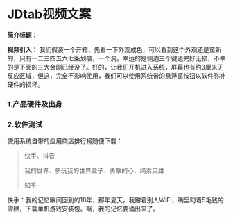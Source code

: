 # JDtab视频文案

**简介标题：**

**视频引入：** 我们假装一个开箱，先看一下外观成色，可以看到这个外观还是蛮新的，只有一二三四五六七条划痕，一个洞。幸运的是侧边三个键还完好无损，不幸的是下面的三大金刚已经没了。好的，让我们开机进入系统，屏幕也有约3厘米无反应区域，但这，完全不影响使用，我们可以使用系统带的悬浮窗按钮以软件弥补硬件的损坏。

### 1.产品硬件及出身



### 2.软件测试

使用系统自带的应用商店排行榜随便下载：

> 快手、抖音
>
> 我的世界、多玩我的世界盒子、勇敢的心、绳索英雄
>
> 知乎

快手：我的记忆瞬间回到的18年，那年夏天，我蹭着别人WiFi，嘴里叼着5毛钱的雪糕，下载单机游戏安装包。啊，我的记忆要涌出来了。